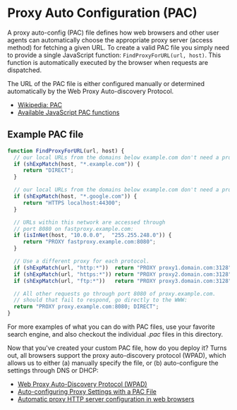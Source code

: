 # Proxy Auto Configuration (PAC)

A proxy auto-config (PAC) file defines how web browsers and other user agents can automatically choose the appropriate proxy server (access method) for fetching a given URL. To create a valid PAC file you simply need to provide a single JavaScript function: `FindProxyForURL(url, host)`. This function is automatically executed by the browser when requests are dispatched.

The URL of the PAC file is either configured manually or determined automatically by the Web Proxy Auto-discovery Protocol.

- [Wikipedia: PAC](http://en.wikipedia.org/wiki/Proxy_auto-config)
- [Available JavaScript PAC functions](http://www.findproxyforurl.com/pac_functions_explained.html)

## Example PAC file

```javascript
function FindProxyForURL(url, host) {
  // our local URLs from the domains below example.com don't need a proxy:
  if (shExpMatch(host, "*.example.com")) {
     return "DIRECT";
  }

  // our local URLs from the domains below example.com don't need a proxy:
  if (shExpMatch(host, "*.google.com")) {
     return "HTTPS localhost:44300";
  }

  // URLs within this network are accessed through
  // port 8080 on fastproxy.example.com:
  if (isInNet(host, "10.0.0.0",  "255.255.248.0")) {
     return "PROXY fastproxy.example.com:8080";
  }

  // Use a different proxy for each protocol.
  if (shExpMatch(url, "http:*"))  return "PROXY proxy1.domain.com:3128";
  if (shExpMatch(url, "https:*")) return "PROXY proxy2.domain.com:3128";
  if (shExpMatch(url, "ftp:*"))   return "PROXY proxy3.domain.com:3128";

  // All other requests go through port 8080 of proxy.example.com.
  // should that fail to respond, go directly to the WWW:
  return "PROXY proxy.example.com:8080; DIRECT";
}
```

For more examples of what you can do with PAC files, use your favorite search engine, and also checkout the individual *.pac* files in this directory.

Now that you've created your custom PAC file, how do you deploy it? Turns out, all browsers support the proxy auto-discovery protocol (WPAD), which allows us to either (a) manually specify the file, or (b) auto-configure the settings through DNS or DHCP:

- [Web Proxy Auto-Discovery Protocol (WPAD)](http://en.wikipedia.org/wiki/Web_Proxy_Autodiscovery_Protocol)
- [Auto-configuring Proxy Settings with a PAC File](https://mikewest.org/2007/01/auto-configuring-proxy-settings-with-a-pac-file)
- [Automatic proxy HTTP server configuration in web browsers](http://homepage.ntlworld.com./jonathan.deboynepollard/FGA/web-browser-auto-proxy-configuration.html)
